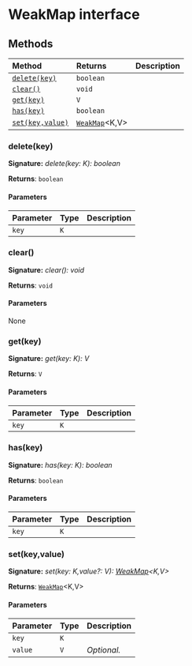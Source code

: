 # WeakMap interface













## Methods

| Method	   |  Returns	| Description|
|:-------------|:-------|:-----------|
|[`delete(key)`](#deletekey)      | `boolean` |  |
|[`clear()`](#clear)      | `void` |  |
|[`get(key)`](#getkey)      | `V` |  |
|[`has(key)`](#haskey)      | `boolean` |  |
|[`set(key,value)`](#setkeyvalue)      | [`WeakMap`](../es6-collections/weakmap.md)<K,V> |  |




### delete(key)



**Signature:** _delete(key: K): boolean_

**Returns**: `boolean`



#### Parameters


| Parameter	   | Type    | Description |
|:-------------|:---------------|:------------|
| `key`    | `K` |  |


### clear()



**Signature:** _clear(): void_

**Returns**: `void`



#### Parameters
None


### get(key)



**Signature:** _get(key: K): V_

**Returns**: `V`



#### Parameters


| Parameter	   | Type    | Description |
|:-------------|:---------------|:------------|
| `key`    | `K` |  |


### has(key)



**Signature:** _has(key: K): boolean_

**Returns**: `boolean`



#### Parameters


| Parameter	   | Type    | Description |
|:-------------|:---------------|:------------|
| `key`    | `K` |  |


### set(key,value)



**Signature:** _set(key: K,value?: V): [WeakMap](../es6-collections/weakmap.md)<K,V>_

**Returns**: [`WeakMap`](../es6-collections/weakmap.md)<K,V>



#### Parameters


| Parameter	   | Type    | Description |
|:-------------|:---------------|:------------|
| `key`    | `K` |  |
| `value`    | `V` | _Optional._ |

